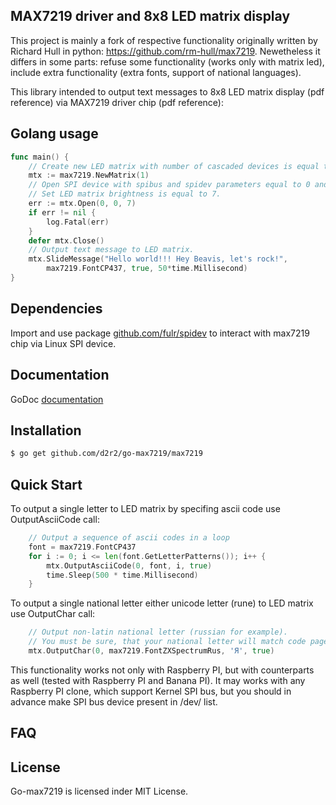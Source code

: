 ## MAX7219 driver and 8x8 LED matrix display

This project is mainly a fork of respective functionality originally written by Richard Hull in python: <https://github.com/rm-hull/max7219>. Newetheless it differs in some parts: refuse some functionality (works only with matrix led), include extra functionality (extra fonts, support of national languages).

This library intended to output text messages to 8x8 LED matrix display (pdf reference) via MAX7219 driver chip (pdf reference):

## Golang usage

```go
func main() {
	// Create new LED matrix with number of cascaded devices is equal to 1.
	mtx := max7219.NewMatrix(1)
	// Open SPI device with spibus and spidev parameters equal to 0 and 0.
	// Set LED matrix brightness is equal to 7.
	err := mtx.Open(0, 0, 7)
	if err != nil {
		log.Fatal(err)
	}
	defer mtx.Close()
	// Output text message to LED matrix.
	mtx.SlideMessage("Hello world!!! Hey Beavis, let's rock!",
		max7219.FontCP437, true, 50*time.Millisecond)
}
```

## Dependencies

Import and use package [github.com/fulr/spidev](http://github.com/fulr/spidev) to interact with max7219 chip via Linux SPI device.

## Documentation

GoDoc [documentation](http://godoc.org/github.com/d2r2/go-max7219/max7219)

## Installation

```bash
$ go get github.com/d2r2/go-max7219/max7219
```

## Quick Start

To output a single letter to LED matrix by specifing ascii code use OutputAsciiCode call:
```go
	// Output a sequence of ascii codes in a loop
	font = max7219.FontCP437
	for i := 0; i <= len(font.GetLetterPatterns()); i++ {
		mtx.OutputAsciiCode(0, font, i, true)
		time.Sleep(500 * time.Millisecond)
	}
```
To output a single national letter either unicode letter (rune) to LED matrix use OutputChar call:
```go
	// Output non-latin national letter (russian for example).
	// You must be sure, that your national letter will match code page of the font used.
	mtx.OutputChar(0, max7219.FontZXSpectrumRus, 'Я', true)
```

This functionality works not only with Raspberry PI, but with counterparts as well (tested with Raspberry PI and Banana PI). It may works with any Raspberry PI clone, which support Kernel SPI bus, but you should in advance make SPI bus device present in /dev/ list.

## FAQ

## License

Go-max7219 is licensed inder MIT License.
